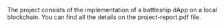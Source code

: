 The project consists of the implementation of a battleship dApp on a local blockchain. You can find all the details on the project-report.pdf file. 

